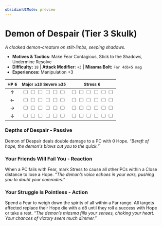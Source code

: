 ```yaml
---
obsidianUIMode: preview
---
```

# Demon of Despair (Tier 3 Skulk)

*A cloaked demon-creature on stilt-limbs, seeping shadows.*

- **Motives & Tactics**: Make Fear Contagious, Stick to the Shadows, Undermine Resolve
- **Difficulty:** `18` | **Attack Modifier:** `+3` | **Miasma Bolt:** `Far 4d6+5 mag`
- **Experiences:** Manipulation +3

| <small>HP</small> `6` | <small>Major</small> `≥18` <small>Severe</small> `≥35` | <small>Stress</small> `6` |
|:-:|:-:|:-:|
| ↑ |  <input type="checkbox" unchecked id="3d3cf31f"> <input type="checkbox" unchecked id="a8cc93f2"> <input type="checkbox" unchecked id="15c69b47"> <input type="checkbox" unchecked id="e00966c6"> <input type="checkbox" unchecked id="dd7cf43c"> <input type="checkbox" unchecked id="68bdbfd8"> |  <input type="checkbox" unchecked id="6ef31c04"> <input type="checkbox" unchecked id="c5d50857"> <input type="checkbox" unchecked id="0dee1d0e"> <input type="checkbox" unchecked id="6a43746c"> <input type="checkbox" unchecked id="88261e8b"> <input type="checkbox" unchecked id="349d9cf7"> |
| ← |  <input type="checkbox" unchecked id="ecee531e"> <input type="checkbox" unchecked id="d3486815"> <input type="checkbox" unchecked id="48b1bacc"> <input type="checkbox" unchecked id="60911915"> <input type="checkbox" unchecked id="49b2ec24"> <input type="checkbox" unchecked id="33b92d96"> |  <input type="checkbox" unchecked id="43f7c015"> <input type="checkbox" unchecked id="c13189d9"> <input type="checkbox" unchecked id="4652750c"> <input type="checkbox" unchecked id="eab8c397"> <input type="checkbox" unchecked id="5f5d33ab"> <input type="checkbox" unchecked id="46f2f338"> |
| → |  <input type="checkbox" unchecked id="beeab854"> <input type="checkbox" unchecked id="a37e7d08"> <input type="checkbox" unchecked id="fee2d4a7"> <input type="checkbox" unchecked id="0947398d"> <input type="checkbox" unchecked id="baa7bbd9"> <input type="checkbox" unchecked id="adeb6d7a"> |  <input type="checkbox" unchecked id="cbe6034f"> <input type="checkbox" unchecked id="c890a4cb"> <input type="checkbox" unchecked id="188fd9c2"> <input type="checkbox" unchecked id="bc9eb9a2"> <input type="checkbox" unchecked id="acc0021c"> <input type="checkbox" unchecked id="5a0b142e"> |
| ↓ |  <input type="checkbox" unchecked id="1861c91c"> <input type="checkbox" unchecked id="f2b97337"> <input type="checkbox" unchecked id="89fd00c8"> <input type="checkbox" unchecked id="5d3c9c3f"> <input type="checkbox" unchecked id="eba996b2"> <input type="checkbox" unchecked id="cfebb921"> |  <input type="checkbox" unchecked id="359e5e33"> <input type="checkbox" unchecked id="1906c145"> <input type="checkbox" unchecked id="06b0e5f7"> <input type="checkbox" unchecked id="f5c0c75d"> <input type="checkbox" unchecked id="3ef68ca1"> <input type="checkbox" unchecked id="0a5f9796"> |

### Depths of Despair - Passive

Demon of Despair deals double damage to a PC with 0 Hope. *“Bereft of hope, the demon's blows cut you to the quick.”*

### Your Friends Will Fail You - Reaction

When a PC fails with Fear, mark Stress to cause all other PCs within a Close distance to lose a Hope. *“The demon’s voice echoes in your ears, pushing you to doubt your comrades.”*

### Your Struggle Is Pointless - Action

Spend a Fear to weigh down the spirits of all within a Far range. All targets affected replace their Hope die with a d8 until they roll a success with Hope or take a rest. *“The demon’s miasma fills your senses, choking your heart. Your chances of victory seem much dimmer.”*
